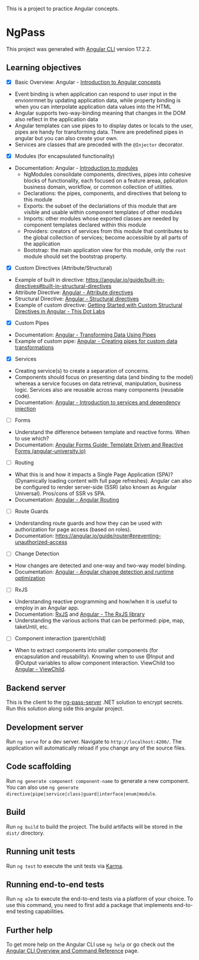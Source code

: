 This is a project to practice Angular concepts.

# NgPass

This project was generated with [Angular CLI](https://github.com/angular/angular-cli) version 17.2.2.

## Learning objectives
- [X] Basic Overview: Angular - [Introduction to Angular concepts](https://angular.io/guide/architecture)
 - Event binding is when application can respond to user input in the envionrmnet by updating application data, while property binding is when you can interpolate application data values into the HTML
 - Angular supports two-way-binding meaning that changes in the DOM also reflect in the application data
 - Angular templates can use pipes to to display dates or locals to the user, pipes are handy for transforming data. There are predefined pipes in angular but you can also create your own.
 - Services are classes that are preceded with the `@Injector` decorator.
- [X] Modules (for encapsulated functionality)
- Documentation: Angular - [Introduction to modules](https://angular.io/guide/architecture-modules)
    - NgModules consolidate components, directives, pipes into cohesive blocks of functionality, each focused on a feature areaa, pplication business domain, workflow, or common collection of utilities.
    - Declarations: the pipes, components, and directives that belong to this module
    - Exports: the subset of the declariations of this module that are visible and usable within component templates of other modules
    - Imports: other modules whose exported classes are needed by component templates declared within this module
    - Providers: creators of services from this module that contributes to the global collection of services; become accessible by all parts of the application
    - Bootstrap: the main application view for this module, only the `root` module should set the bootstrap property.
- [X] Custom Directives (Attribute/Structural)
- Example of built in directive: https://angular.io/guide/built-in-directives#built-in-structural-directives
- Attribute Directive: [Angular - Attribute directives](https://angular.io/guide/attribute-directives)
- Structural Directive: [Angular - Structural directives](https://angular.io/guide/structural-directives)
- Example of custom directive: [Getting Started with Custom Structural Directives in Angular - This Dot Labs](https://www.thisdot.co/blog/getting-started-with-custom-structural-directives-in-angular)
- [X] Custom Pipes
- Documentation: [Angular - Transforming Data Using Pipes](https://angular.io/guide/pipes)
- Example of custom pipe: [Angular - Creating pipes for custom data transformations](https://angular.io/guide/pipes-custom-data-trans)
- [X] Services
- Creating service(s) to create a separation of concerns.
- Components should focus on presenting data (and binding to the model) whereas a service focuses on data retrieval, manipulation, business logic. Services also are reusable across many components (reusable code).
- Documentation: [Angular - Introduction to services and dependency injection](https://angular.io/guide/architecture-services)
- [ ] Forms
- Understand the difference between template and reactive forms. When to use which?
- Documentation: [Angular Forms Guide: Template Driven and Reactive Forms (angular-university.io)](https://blog.angular-university.io/introduction-to-angular-2-forms-template-driven-vs-model-driven/)
- [ ] Routing
 - What this is and how it impacts a Single Page Application (SPA)? (Dynamically loading content with full page refreshes). Angular can also be configured to render server-side (SSR) (also known as Angular Universal). Pros/cons of SSR vs SPA.
 - Documentation: [Angular - Angular Routing](https://angular.io/guide/routing-overview)
- [ ] Route Guards
- Understanding route guards and how they can be used with authorization for page access (based on roles).
- Documentation: https://angular.io/guide/router#preventing-unauthorized-access
- [ ] Change Detection
- How changes are detected and one-way and two-way model binding.
- Documentation: [Angular - Angular change detection and runtime optimization](https://angular.io/guide/change-detection)
- [ ] RxJS
- Understanding reactive programming and how/when it is useful to employ in an Angular app.
- Documentation: [RxJS](https://rxjs.dev/) and [Angular - The RxJS library](https://angular.io/guide/rx-library)
- Understanding the various actions that can be performed: pipe, map, takeUntil, etc.
- [ ] Component interaction (parent/child)
- When to extract components into smaller components (for encapsulation and reusability). Knowing when to use @Input and @Output variables to allow component interaction. ViewChild too [Angular - ViewChild](https://angular.io/api/core/ViewChild).

## Backend server
This is the client to the [ng-pass-server](https://github.com/stephencharette/ng-pass-server) .NET solution to encrypt secrets. Run this solution along side this angular project.

## Development server

Run `ng serve` for a dev server. Navigate to `http://localhost:4200/`. The application will automatically reload if you change any of the source files.

## Code scaffolding

Run `ng generate component component-name` to generate a new component. You can also use `ng generate directive|pipe|service|class|guard|interface|enum|module`.

## Build

Run `ng build` to build the project. The build artifacts will be stored in the `dist/` directory.

## Running unit tests

Run `ng test` to execute the unit tests via [Karma](https://karma-runner.github.io).

## Running end-to-end tests

Run `ng e2e` to execute the end-to-end tests via a platform of your choice. To use this command, you need to first add a package that implements end-to-end testing capabilities.

## Further help

To get more help on the Angular CLI use `ng help` or go check out the [Angular CLI Overview and Command Reference](https://angular.io/cli) page.
